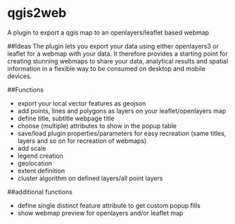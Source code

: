 # qgis2web
A plugin to export a qgis map to an openlayers/leaflet based webmap

##Ideas
The plugin lets you export your data using either openlayers3 or leaflet for a webmap with your data. It therefore provides a starting point for creating stunning webmaps to share your data, analytical results and spatial information in a flexible way to be consumed on desktop and mobile devices.

##Functions
+ export your local vector features as geojson
+ add points, lines and polygons as layers on your leaflet/openlayers map
+ define title, subtitle webpage title
+ choose (multiple) attributes to show in the popup table
+ save/load plugin properties/parameters for easy recreation (same titles, layers and so on for recreation of webmaps)
+ add scale
+ legend creation
+ geolocation
+ extent definition
+ cluster algorithm on defined layers/all point layers

##additional functions
+ define single distinct feature attribute to get custom popup fills
+ show webmap preview for openlayers and/or leaflet map


